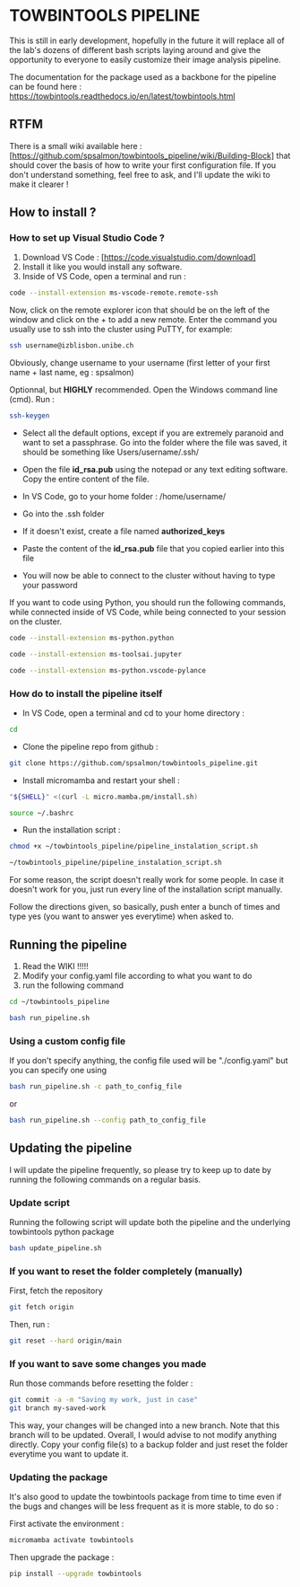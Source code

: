 # TOWBINTOOLS PIPELINE

This is still in early development, hopefully in the future it will replace all of the lab's dozens of different bash scripts laying around and give the opportunity to everyone to easily customize their image analysis pipeline.

The documentation for the package used as a backbone for the pipeline can be found here : <https://towbintools.readthedocs.io/en/latest/towbintools.html>

## RTFM

There is a small wiki available here : [https://github.com/spsalmon/towbintools_pipeline/wiki/Building-Block] that should cover the basis of how to write your first configuration file. 
If you don't understand something, feel free to ask, and I'll update the wiki to make it clearer !

## How to install ?

### How to set up Visual Studio Code ?

1. Download VS Code : [https://code.visualstudio.com/download]
2. Install it like you would install any software.
3. Inside of VS Code, open a terminal and run :

```bash
code --install-extension ms-vscode-remote.remote-ssh
```

Now, click on the remote explorer icon that should be on the left of the window and click on the + to add a new remote.
Enter the command you usually use to ssh into the cluster using PuTTY, for example:

```bash
ssh username@izblisbon.unibe.ch
```

Obviously, change username to your username (first letter of your first name + last name, eg : spsalmon)

Optionnal, but **HIGHLY** recommended. Open the Windows command line (cmd). Run :

```bash
ssh-keygen
```

- Select all the default options, except if you are extremely paranoid and want to set a passphrase.
  Go into the folder where the file was saved, it should be something like Users/username/.ssh/

- Open the file **id_rsa.pub** using the notepad or any text editing software.
  Copy the entire content of the file.

- In VS Code, go to your home folder : /home/username/

- Go into the .ssh folder

- If it doesn't exist, create a file named **authorized_keys**

- Paste the content of the **id_rsa.pub** file that you copied earlier into this file

- You will now be able to connect to the cluster without having to type your password

If you want to code using Python, you should run the following commands, while connected inside of VS Code, while being connected to your session on the cluster.

```bash
code --install-extension ms-python.python
```

```bash
code --install-extension ms-toolsai.jupyter
```

```bash
code --install-extension ms-python.vscode-pylance
```

### How do to install the pipeline itself

- In VS Code, open a terminal and cd to your home directory :

```bash
cd
```

- Clone the pipeline repo from github :

```bash
git clone https://github.com/spsalmon/towbintools_pipeline.git
```

- Install micromamba and restart your shell :

```bash
"${SHELL}" <(curl -L micro.mamba.pm/install.sh)
```

```bash
source ~/.bashrc
```

- Run the installation script :

```bash
chmod +x ~/towbintools_pipeline/pipeline_instalation_script.sh
```

```bash
~/towbintools_pipeline/pipeline_instalation_script.sh
```

For some reason, the script doesn't really work for some people. In case it doesn't work for you, just run every line of the installation script manually.

Follow the directions given, so basically, push enter a bunch of times and type yes (you want to answer yes everytime) when asked to.

## Running the pipeline

1. Read the WIKI !!!!!
2. Modify your config.yaml file according to what you want to do
3. run the following command

```bash
cd ~/towbintools_pipeline
```

```bash
bash run_pipeline.sh
```

### Using a custom config file

If you don't specify anything, the config file used will be "./config.yaml" but you can specify one using

```bash
bash run_pipeline.sh -c path_to_config_file
```

or

```bash
bash run_pipeline.sh --config path_to_config_file
```

## Updating the pipeline

I will update the pipeline frequently, so please try to keep up to date by running the following commands on a regular basis.

### Update script

Running the following script will update both the pipeline and the underlying towbintools python package

```bash
bash update_pipeline.sh
```

### If you want to reset the folder completely (manually)

First, fetch the repository

```bash
git fetch origin
```

Then, run :

```bash
git reset --hard origin/main
```

### If you want to save some changes you made

Run those commands before resetting the folder :

```bash
git commit -a -m "Saving my work, just in case"
git branch my-saved-work
```

This way, your changes will be changed into a new branch. Note that this branch will to be updated. Overall, I would advise to not modify anything directly. Copy your config file(s) to a backup folder and just reset the folder everytime you want to update it.

### Updating the package

It's also good to update the towbintools package from time to time even if the bugs and changes will be less frequent as it is more stable, to do so :

First activate the environment :

```bash
micromamba activate towbintools
```

Then upgrade the package :

```bash
pip install --upgrade towbintools
```

